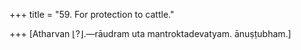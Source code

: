 +++
title = "59. For protection to cattle."

+++
[Atharvan ⌊?⌋.—rāudram uta mantroktadevatyam. ānuṣṭubham.]
